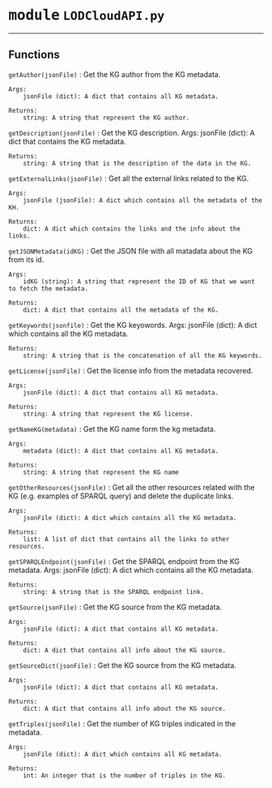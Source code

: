 # <kbd>module</kbd> `LODCloudAPI.py`
---

Functions
---

    
`getAuthor(jsonFile)`
:   Get the KG author from the KG metadata.
    
    Args:
        jsonFile (dict): A dict that contains all KG metadata.

    Returns:
        string: A string that represent the KG author.


`getDescription(jsonFile)`
:   Get the KG description.
    Args:
        jsonFile (dict): A dict that contains the KG metadata.

    Returns:
        string: A string that is the description of the data in the KG.


`getExternalLinks(jsonFile)`
:   Get all the external links related to the KG.

    Args:
        jsonFile (jsonFile): A dict which contains all the metadata of the KH.

    Returns:
        dict: A dict which contains the links and the info about the links.


`getJSONMetadata(idKG)`
:   Get the JSON file with all matadata about the KG from its id.

    Args:
        idKG (string): A string that represent the ID of KG that we want to fetch the metadata.

    Returns:
        dict: A dict that contains all the metadata of the KG.


`getKeywords(jsonfile)`
:   Get the KG keyowords.
    Args:
        jsonFile (dict): A dict which contains all the KG metadata.

    Returns:
        string: A string that is the concatenation of all the KG keywords.


`getLicense(jsonFile)`
:   Get the license info from the metadata recovered.

    Args:
        jsonFile (dict): A dict that contains all KG metadata.

    Returns:
        string: A string that represent the KG license.


`getNameKG(metadata)`
:   Get the KG name form the kg metadata.

    Args:
        metadata (dict): A dict that contains all KG metadata.

    Returns:
        string: A string that represent the KG name


`getOtherResources(jsonFile)`
:   Get all the other resources related with the KG (e.g. examples of SPARQL query) and delete the duplicate links.

    Args:
        jsonFile (dict): A dict which contains all the KG metadata.

    Returns:
        list: A list of dict that contains all the links to other resources.


`getSPARQLEndpoint(jsonFile)`
:   Get the SPARQL endpoint from the KG metadata.
    Args:
        jsonFile (dict): A dict which contains all the KG metadata.

    Returns:
        string: A string that is the SPARQL endpoint link.


`getSource(jsonFile)`
:   Get the KG source from the KG metadata.

    Args:
        jsonFile (dict): A dict that contains all KG metadata.

    Returns:
        dict: A dict that contains all info about the KG source.


`getSourceDict(jsonFile)`
:   Get the KG source from the KG metadata.

    Args:
        jsonFile (dict): A dict that contains all KG metadata.

    Returns:
        dict: A dict that contains all info about the KG source.


`getTriples(jsonFile)`
:   Get the number of KG triples indicated in the metadata.

    Args:
        jsonFile (dict): A dict which contains all KG metadata.

    Returns:
        int: An integer that is the number of triples in the KG.